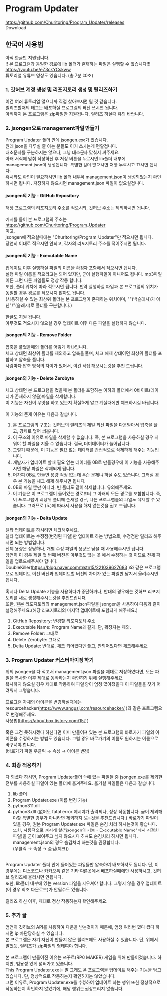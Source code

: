 # Program Updater
https://github.com/Churitoring/Program_Updater/releases<br>
Download

## 한국어 사용법
아직 한글만 지원됩니다.<br>
!! 본 프로그램과 동일한 경로에 lib 폴더가 존재하는 파일은 실행할 수 없습니다!!!<br>
https://youtu.be/eZ3ckYCskww<br>
튜토리얼 유튜브 영상도 있습니다. (총 7분 30초)

### 1. 깃허브 계정 생성 및 리포지토리 생성 및 릴리즈하기
이건 여러 튜토리얼 많으니까 직접 찾아보시면 될 것 같습니다.<br>
릴리즈할때의 태그는 배포하실 프로그램의 버전 쓰시면 됩니다.<br>
아직까지 본 프로그램은 zip파일만 지원됩니다. 릴리즈 하실때 유의 바랍니다.

### 2. jsongen으로 management파일 만들기
Program Updater 폴더 안에 jsongen.exe가 있습니다.<br>
원래 json을 다루실 줄 아는 분들도 이거 쓰시는게 편할겁니다.<br>
대소문자를 구분하지는 않으나, 그냥 대소문자 맞춰서 써주세요.<br>
아래 서식에 맞춰 작성하신 후 저장 버튼을 누르시면 lib폴더 내부에 management.json이 생성됩니다. 특별한 일이 없으시면 저장 누르시고 끄시면 됩니다.<br>
혹시라도 확인이 필요하시면 lib 폴더 내부에 management.json이 생성되었는지 확인하시면 됩니다. 저장하지 않으시면 management.json 파일이 없으실겁니다.

#### jsongen의 기능 - GitHub Repository
해당 프로그램의 리포지토리 주소를 적으시되, 깃허브 주소는 제외하시면 됩니다.<br>
<br>
예시를 들어 본 프로그램의 주소는<br>
https://github.com/Churitoring/Program_Updater<br>
이고,<br>
jsongen에 적으실때에는 "Churitoring/Program_Updater"만 적으시면 됩니다.<br>
당연히 이대로 적으시면 안되고, 각자의 리포지토리 주소를 적어주시면 됩니다.

#### jsongen의 기능 - Executable Name
업데이트 이후 실행하실 파일의 이름을 확장자 포함해서 적으시면 됩니다.<br>
실행 파일 이름을 적으라고는 되어 있지만, 굳이 실행파일이 아니어도 됩니다. mp3파일이든 그런 다른 파일들도 정상 작동 합니다.<br>
또한, 폴더 위치에 따라 적으시면 됩니다. 만약 실행하실 파일과 본 프로그램의 위치가 동일할 경우 경로를 적으시지 않아도 됩니다.<br>
(사용하실 수 있는 최상위 폴더는 본 프로그램이 존재하는 위치이며, "\"(백슬래시)가 아닌"/"(슬래시)로 폴더를 구분합니다.)<br>
<br>
한글도 지원 됩니다.<br>
아무것도 적으시지 않으실 경우 업데이트 이후 다른 파일을 실행하지 않습니다.

#### jsongen의 기능 - Remove Folder
압축을 풀었을때의 폴더를 어떻게 하냐입니다.<br>
체크 상태면 최상위 폴더를 제외하고 압축을 풀며, 체크 해제 상태이면 최상위 폴더를 포함하고 압축을 풉니다.<br>
사람마다 압축 방식의 차이가 있어서, 이건 직접 해보시는것을 추천 드립니다.

#### jsongen의 기능 - Delete Zerobyte
체크 상태면 본 프로그램을 켰을때 본 폴더를 포함하는 이하의 폴더에서 0바이트(데이터가 존재하지 않음)파일을 삭제합니다.<br>
이 기능은 자신이 무엇을 하고 있는지 확실하게 알고 계실때에만 체크하시길 바랍니다.<br>
<br>
이 기능의 존재 이유는 다음과 같습니다.
1. 본 프로그램의 구조는 깃허브의 릴리즈의 제일 최신 파일을 다운받아서 압축을 풀고, 강제로 덮어 씌웁니다.
2. 이 구조의 이유로 파일을 삭제할 수 없습니다. 즉, 본 프로그램을 사용하실 경우 지워야 할 파일을 지울 수 없습니다. 결국, 더미데이터가 늘어납니다.
3. 그렇기 때문에, 이 기능은 필요 없는 데이터를 간접적으로 삭제하게 해주는 기능입니다.
4. 개발자가 업데이트 할때 필요 없는 데이터를 0B로 만들경우에 이 기능을 사용해주시면 해당 파일은 삭제되게 됩니다.
5. 어차피 0B로 만들면 용량 걱정 없는데 무슨 문제냐 하실 수도 있습니다. 그러실 경우 본 기능을 체크 해제 해주시면 됩니다.
6. 0B의 파일 뿐만 아니라, 빈 폴더도 같이 삭제합니다. 유의해주세요.
7. 이 기능은 이 프로그램이 들어있는 경로부터 그 아래의 모든 경로를 포함합니다. 즉, 이 프로그램이 최상위 폴더에 존재할 경우, 다른 프로그램들의 파일도 삭제할 수 있습니다. 그러므로 (5.)에 따라서 사용을 하지 않는것을 권고 드립니다.

#### jsongen의 기능 - Delta Update
델타 업데이트를 하시려면 체크해주세요.<br>
델타 업데이트는 수정점(변경된 파일)만 업데이트 하는 방법으로, 수정점만 릴리즈 해주시면 되는 방법입니다.<br>
전체 용량은 상당하나, 개별 수정 파일의 용량은 낮을 때 사용해주시면 됩니다.<br>
당연히 이 경우 제일 첫 번째 버전은 아무것도 없는 곳 에서 수정하는 것 이므로 전체 파일을 업로드해주셔야 합니다.<br>
DoubleKiller(https://blog.naver.com/tnstn15/221039627683 )와 같은 프로그램으로 업데이트 이전 버전과 업데이트할 버전의 차이가 있는 파일만 남겨서 올려주시면 됩니다.<br>
<br>
혹시나 Delta Update 기능을 사용하다가 중단하거나, 반대의 경우에는 깃허브 리포지토리를 새로 생성해주시는것을 추천드립니다.<br>
또한, 원본 리포지토리의 management.json파일을 jsongen을 사용하여 다음과 같이 설정해주세요.(해당 리포지토리의 마지막 업데이트에 포함되게 해주세요.)
1. GitHub Repository: 변경할 리포지토리 주소
2. Executable Name: Program Name과 같게. 단, 확장자는 제외.
3. Remove Folder: 그대로
4. Delete Zerobyte: 그대로
5. Delta Update: 반대로. 체크 되어있다면 풀고, 안되어있다면 체크해주세요.

### 3. Program Updater 커스터마이징 하기
위의 jsongen을 다 적고서 management.json 파일을 제대로 저장하였다면, 모든 파일을 복사한 이후 제대로 동작하는지 확인하기 위해 실행해주세요.<br>
복사하지 않으실 경우 제대로 작동하여 파일 양이 엄청 많아졌을때 이 파일들을 찾기 어려워서 그렇습니다.<br>
<br>
프로그램 자체의 아이콘을 변경하실때에는 resourcehacker(https://www.angusj.com/resourcehacker/ )와 같은 프로그램으로 변경해주세요.<br>
사용법(https://aboutbox.tistory.com/152 )<br>
<br>
혹은 그건 못하시겠다 하신다면 이미 만들어져 있는 본 프로그램의 바로가기 파일의 아이콘을 수정하시는 방법도 있습니다. 그럴 경우 바로가기의 이름도 원하시는 이름으로 바꾸셔야 합니다.<br>
(바로가기 파일 우클릭 → 속성 → 아이콘 변경)

### 4. 최종 적용하기
다 되셨다 하시면, Program Updater폴더 안에 있는 파일들 중 jsongen.exe를 제외한 전부를 사용하실 파일이 있는 폴더에 옮겨주세요. 옮기실 파일들은 다음과 같습니다.<br>
1. lib 폴더
2. Program Updater.exe (이름 변경 가능)
3. python311.dll
4. python3.dll (없어도 fatal error 메시지가 출력되나, 정상 작동합니다. 굳이 제외해야할 특별한 경우가 아니라면 제외하지 않는것을 추천드립니다.)
바로가기 파일이 있을 경우, 원본 Program Updater.exe 파일은 숨김 처리 하시는것이 좋습니다.<br>
또한, 자동적으로 켜지게 할("jsongen의 기능 - Executable Name"에서 지정한 파일)을 굳이 보여주고 싶지 않으시다 하셔도 숨김처리 하시면 됩니다.<br>
management.json의 경우 숨김처리 하는것을 권장합니다.<br>
(우클릭 → 속성 → 숨김(체크))<br>
<br>
Program Updater 폴더 안에 들어있는 파일들만 압축하여 배포하셔도 됩니다. 단, 이 경우에는 디스코드나 카카오톡 같은 기타 다른곳에서 배포하실때에만 사용하시고, 깃허브 릴리즈에 올리시면 안됩니다.<br>
또한, lib폴더 내부에 있는 version 파일을 지우셔야 합니다. 그렇지 않을 경우 업데이트(이 경우 최초 다운로드)가 안될수도 있습니다.<br>
<br>
릴리즈 하신 이후, 제대로 정상 작동하는지 확인해주세요.

### 5. 추가 글
엄연히 깃허브의 API를 사용하여 다운을 받는것이기 때문에, 엄청 여러번 껐다 켰다 하시면 ip 차단당하실 수 있습니다.<br>
본 프로그램은 자기 자신이 만들지 않은 릴리즈에도 사용하실 수 있습니다. 단, 위에서 말했듯, 릴리즈가 zip파일의 형태여야 합니다.<br>
<br>
본 프로그램이 만들어진 이유는 쯔꾸르(RPG MAKER) 게임을 위해 만들어졌습니다. 하지만, 범용성 있게 넓혀가고 있습니다.<br>
This Program Updater.exe는 말 그래도 본 프로그램을 업데이트 해주는 기능을 담고 있습니다. 단, 정상적으로 작동하는지 확인하지는 않았습니다.<br>
그런 이유로, Program Updater.exe를 수정하여 업데이트 하는 행위 또한 정상적으로 작동하는지 확인하지 않았기에, 해당 행위는 권장드리지 않습니다.
